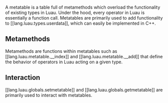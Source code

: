 
A metatable is a table full of metamethods which overload the functionality of existing types in Luau. Under the hood, every operator in Luau is essentially a function call. Metatables are primarily used to add functionality to [[lang.luau.types.userdata]], which can easily be implemented in C++.

## Metamethods

Metamethods are functions within metatables such as [[lang.luau.metatable.__index]] and [[lang.luau.metatable.__add]] that define the behavior of operators in Luau acting on a given type.

## Interaction

[[lang.luau.globals.setmetatable]] and [[lang.luau.globals.getmetatable]] are primarily used to interact with metatables.